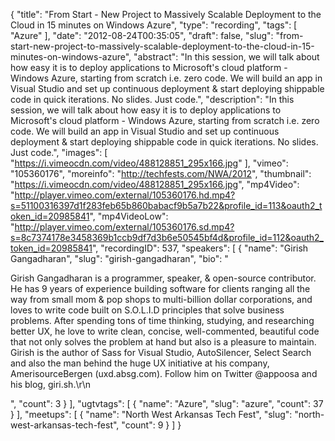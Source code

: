 {
  "title": "From Start - New Project to Massively Scalable Deployment to the Cloud in 15 minutes on Windows Azure",
  "type": "recording",
  "tags": [
    "Azure"
  ],
  "date": "2012-08-24T00:35:05",
  "draft": false,
  "slug": "from-start-new-project-to-massively-scalable-deployment-to-the-cloud-in-15-minutes-on-windows-azure",
  "abstract": "In this session, we will talk about how easy it is to deploy applications to Microsoft's cloud platform - Windows Azure, starting from scratch i.e. zero code. We will build an app in Visual Studio and set up continuous deployment &amp; start deploying shippable code in quick iterations. No slides. Just code.",
  "description": "In this session, we will talk about how easy it is to deploy applications to Microsoft's cloud platform - Windows Azure, starting from scratch i.e. zero code. We will build an app in Visual Studio and set up continuous deployment &amp; start deploying shippable code in quick iterations. No slides. Just code.",
  "images": [
    "https://i.vimeocdn.com/video/488128851_295x166.jpg"
  ],
  "vimeo": "105360176",
  "moreinfo": "http://techfests.com/NWA/2012",
  "thumbnail": "https://i.vimeocdn.com/video/488128851_295x166.jpg",
  "mp4Video": "http://player.vimeo.com/external/105360176.hd.mp4?s=51100316397d1f283feb65b860babacf9b5a7b22&profile_id=113&oauth2_token_id=20985841",
  "mp4VideoLow": "http://player.vimeo.com/external/105360176.sd.mp4?s=8c7374178e3458369b1ccb9df7d3b6e50545bf4d&profile_id=112&oauth2_token_id=20985841",
  "recordingID": 537,
  "speakers": [
    {
      "name": "Girish Gangadharan",
      "slug": "girish-gangadharan",
      "bio": "<p>Girish Gangadharan is a programmer, speaker, & open-source contributor. He has 9 years of experience building software for clients ranging all the way from small mom & pop shops to multi-billion dollar corporations, and loves to write code built on S.O.L.I.D principles that solve business problems. After spending tons of time thinking, studying, and researching better UX, he love to write clean, concise, well-commented, beautiful code that not only solves the problem at hand but also is a pleasure to maintain. Girish is the author of Sass for Visual Studio, AutoSilencer, Select Search and also the man behind the huge UX initiative at his company, AmerisourceBergen (uxd.absg.com). Follow him on Twitter @appoosa and his blog, giri.sh.\r\n</p>",
      "count": 3
    }
  ],
  "ugtvtags": [
    {
      "name": "Azure",
      "slug": "azure",
      "count": 37
    }
  ],
  "meetups": [
    {
      "name": "North West Arkansas Tech Fest",
      "slug": "north-west-arkansas-tech-fest",
      "count": 9
    }
  ]
}